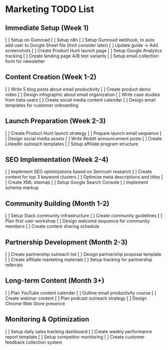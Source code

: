 # Marketing TODO List

## Immediate Setup (Week 1)
[ ] Setup on Gumroad
[ ] Setup n8n
[ ] Setup Gumroad webhook, to auto add user to Google Sheet file (limit consider later)
[ ] Update guide -> Add screenshots
[ ] Create Product Hunt launch page
[ ] Setup Google Analytics tracking
[ ] Create landing page A/B test variants
[ ] Setup email collection form for newsletter

## Content Creation (Week 1-2)
[ ] Write 5 blog posts about email productivity
[ ] Create product demo video
[ ] Design infographic about email organization
[ ] Write case studies from beta users
[ ] Create social media content calendar
[ ] Design email templates for customer onboarding

## Launch Preparation (Week 2-3)
[ ] Create Product Hunt launch strategy
[ ] Prepare launch email sequence
[ ] Design social media assets
[ ] Write Reddit announcement posts
[ ] Create LinkedIn outreach templates
[ ] Setup affiliate program structure

## SEO Implementation (Week 2-4)
[ ] Implement SEO optimizations based on Semrush research
[ ] Create content for top 3 keyword clusters
[ ] Optimize meta descriptions and titles
[ ] Create XML sitemap
[ ] Setup Google Search Console
[ ] Implement schema markup

## Community Building (Month 1-2)
[ ] Setup Slack community infrastructure
[ ] Create community guidelines
[ ] Plan first user workshop
[ ] Design welcome sequence for community members
[ ] Create content sharing schedule

## Partnership Development (Month 2-3)
[ ] Create partnership outreach list
[ ] Design partnership proposal template
[ ] Create affiliate marketing materials
[ ] Setup tracking for partnership referrals

## Long-term Content (Month 3+)
[ ] Plan YouTube content calendar
[ ] Outline email productivity course
[ ] Create webinar content
[ ] Plan podcast outreach strategy
[ ] Design Chrome Web Store presence

## Monitoring & Optimization
[ ] Setup daily sales tracking dashboard
[ ] Create weekly performance report template
[ ] Setup competitor monitoring
[ ] Create customer feedback collection system